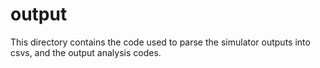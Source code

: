 # output

This directory contains the code used to parse the simulator outputs into csvs, and the output analysis codes.